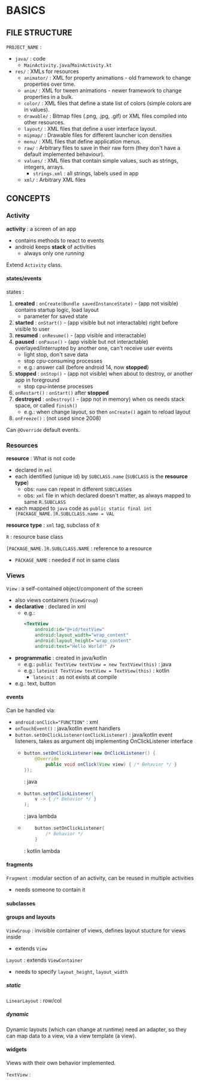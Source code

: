 # BASICS

## FILE STRUCTURE

`PROJECT_NAME` : 
*	`java/` : code
	*	`MainActivity.java`/`MainActivity.kt`
*	`res/` : XMLs for resources
	*	`animator/` : XML for property animations - old framework to change properties over time.
	*	`anim/` : XML for tween animations - newer framework to change properties in a bulk.
	*	`color/` : XML files that define a state list of colors (simple colors are in values).
	*	`drawable/` : Bitmap files (.png, .jpg, .gif) or XML files compiled into other resources.
	*	`layout/` : XML files that define a user interface layout.
	*	`mipmap/` : Drawable files for different launcher icon densities
	*	`menu/` : XML files that define application menus.
	*	`raw/` : Arbitrary files to save in their raw form (they don't have a default implemented behaviour).
	*	`values/` : XML files that contain simple values, such as strings, integers, arrays.
		*	`strings.xml` : all strings, labels used in app 
	*	`xml/` : Arbitrary XML files

## CONCEPTS

### Activity

**activity** : a screen of an app  
*	contains methods to react to events
*	android keeps **stack** of activities
	*	always only one _running_

Extend `Activity` class.  

#### states/events

states :
1.	**created** : `onCreate(Bundle savedInstanceState)` - (app not visible) contains startup logic, load layout
	*	parameter for saved state
2.	**started** : `onStart()` - (app visible but not interactable) right before visible to user  
3.	**resumed** : `onResume()` - (app visible and interactable)  
4.	**paused** : `onPause()` - (app visible but not interactable) overlayed/interrupted by another one, can't receive user events  
	*	light stop, don't save data
	*	stop cpu-consuming processes
	*	e.g.: answer call (before android 14, now **stopped**)
5.	**stopped** : `onStop()` - (app not visible) when about to destroy, or another app in foreground 
	*	stop cpu-intense processes
6.	`onRestart()` : `onStart()` after **stopped**    
7.	**destroyed** : `onDestroy()` - (app not in memory) when os needs stack space, or called `finish()`   
	*	e.g.: when change layout, so then `onCreate()` again to reload layout
8.	`onFreeze()` : (not used since 2008)  

Can `@Override` default events.  

### Resources

**resource** : What is not code   
*	declared in `xml`
*	each identified (unique id) by `SUBCLASS.name` (`SUBCLASS` is the **resource type**)
	*	obs: `name` can repeat in different `SUBCLASS`es
	*	obs: `xml` file in which declared doesn't matter, as always mapped to same `R.SUBCLASS`
*	each mapped to `java` code as `public static final int [PACKAGE_NAME.]R.SUBLCLASS.name = VAL`

**resource type** : `xml` tag, subclass of `R`  

`R` : resource base class  

`[PACKAGE_NAME.]R.SUBLCLASS.NAME` : reference to a resource  
*	`PACKAGE_NAME` : needed if not in same class

### Views

`View` : a self-contained object/component of the screen 
*	also views containers (`ViewGroup`) 
*	**declarative** : declared in xml
	*	e.g.:
		```xml
		<TextView
			android:id="@+id/textView"
			android:layout_width="wrap_content"
			android:layout_height="wrap_content"
			android:text="Hello World!" />
		```
*	**programmatic** : created in java/kotlin
	*	e.g.: `public TextView textView = new TextView(this)` : java
	*	e.g.: `lateinit TextView textView = TextView(this)` : kotlin
		*	`lateinit` : as not exists at compile
*	e.g.: text, button

#### events
Can be handled via:
*	`android:onClick="FUNCTION"` : xml
*	`onTouchEvent()` : java/kotlin event handlers
*	`button.setOnClickListener(onClickListener)` : java/kotlin event listeners, takes as argument obj implementing OnClickListener interface
	*	```java
		button.setOnClickListener(new OnClickListener() {
			@Override
				public void onClick(View view) { /* Behavior */ }
		});
		```
		: java
	*	```java
		button.setOnClickListener(
			v -> { /* Behavior */ }
		);
		```
		: java lambda
	*	```kotlin
			button.setOnClickListener{
				/* Behavior */
			}
		```
		: kotlin lambda

#### fragments

`Fragment` : modular section of an activity, can be reused in multiple activities  
*	needs someone to contain it

#### subclasses

#### groups and layouts

`ViewGroup` : invisible container of views, defines layout stucture for views inside
*	extends `View`

`Layout` : extends `ViewContainer`
*	needs to specify `layout_height`, `layout_width`

##### static
`LinearLayout` : row/col  

##### dynamic
Dynamic layouts (which can change at runtime) need an adapter, so they can map data to a view, via a view template (a view).  

#### widgets
Views with their own behavior implemented.  

`TextView` :   

